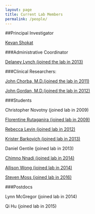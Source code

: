 ```yaml
---
layout: page
title: Current Lab Members
permalink: /people/
---
```


##Principal Investigator

<a href="{{ site.baseurl }}/publications"><span>Kevan Shokat</span></a>

###Administrative Coordinator

<a href="{{ site.baseurl }}/delaney"><span>Delaney Lynch (joined the lab in 2013)</span></a>


###Clinical Researchers:

<a href="{{ site.baseurl }}/chorba"><span>John Chorba, M.D.(joined the lab in 2011)</span></a>

<a href="{{ site.baseurl }}/gordan"><span>John Gordan, M.D.(joined the lab in 2012)</span></a>

###Students


Christopher Novotny (joined lab in 2009)

<a href="{{ site.baseurl }}/rutaganira"><span>Florentine Rutaganira (joined lab in 2009)</span></a>

<a href="{{ site.baseurl }}/levin"><span>Rebecca Levin (joined lab in 2012)</span></a>

<a href="{{ site.baseurl }}/barkovich"><span>Krister Barkovich (joined lab in 2013)</span></a>

Daniel Gentile (joined lab in 2013)

<a href="{{ site.baseurl }}/nnadi"><span>Chimno Nnadi (joined lab in 2014)</span></a>

<a href="{{ site.baseurl }}/wong"><span>Allison Wong (joined lab in 2014)</span></a>

<a href="{{ site.baseurl }}/moss"><span>Steven Moss (joined lab in 2016)</span></a>

###Postdocs


Lynn McGregor (joined lab in 2014)

Qi Hu (joined lab in 2015)


